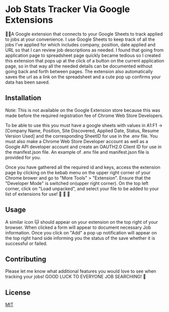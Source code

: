 # Job Stats Tracker Via Google Extensions

:woman_cartwheeling:A Google extension that connects to your Google Sheets to track applied to jobs at your convenience. I use Google Sheets to keep track of all the jobs I've applied for which includes company, position, date applied and URL so that I can review job descriptions as needed. I found that going from application page to spreadsheet page quickly became tedious so I created this extension that pops up at the click of a button on the current application page, so in that way all the needed details can be documented without going back and forth between pages. The extension also automatically saves the url as a link on the spreadsheet and a cute pop up confirms your data has been saved. 

## Installation

Note: This is not available on the Google Extension store because this was made before the required registration fee of Chrome Web Store Developers. 

To be able to use this you must have a google sheets with values in A1:F1 -> [Company Name, Position, Site Discovered, Applied Date, Status, Resume Version Used] and the corresponding SheetID for use in the .env file. You must also make a Chrome Web Store Developer account as well as a Google API developer account and create an OAUTH2.0 Client ID for use in the manifest.json file. An example of .env file and manifest.json file is provided for you.

Once you have gathered all the required id and keys, access the extension page by clicking on the kebab menu on the upper right corner of your Chrome brower and go to "More Tools" > "Extension". Ensure that the "Developer Mode" is switched on(upper right corner). On the top left corner, click on "Load unpacked", and select your file to be added to your list of extensions for use! :clap: :clap: :clap:

## Usage 

A similar icon :cat: should appear on your extension on the top right of your browser. When clicked a form will appear to document necessary Job information. Once you click on "Add" a pop up notification will appear on the top right hand side informing you the status of the save whether it is successful or failed. 

## Contributing 

Please let me know what additional features you would love to see when tracking your jobs! GOOD LUCK TO EVERYONE JOB SEARCHING! :crossed_fingers:

## License 

[MIT](https://choosealicense.com/licenses/mit/)